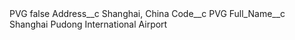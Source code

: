 <?xml version="1.0" encoding="UTF-8"?>
<CustomMetadata xmlns="http://soap.sforce.com/2006/04/metadata" xmlns:xsi="http://www.w3.org/2001/XMLSchema-instance" xmlns:xsd="http://www.w3.org/2001/XMLSchema">
    <label>PVG</label>
    <protected>false</protected>
    <values>
        <field>Address__c</field>
        <value xsi:type="xsd:string">Shanghai, China</value>
    </values>
    <values>
        <field>Code__c</field>
        <value xsi:type="xsd:string">PVG</value>
    </values>
    <values>
        <field>Full_Name__c</field>
        <value xsi:type="xsd:string">Shanghai Pudong International Airport</value>
    </values>
</CustomMetadata>
